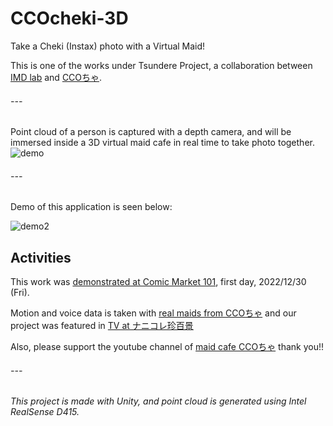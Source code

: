 # CCOcheki-3D
Take a Cheki (Instax) photo with a Virtual Maid!

This is one of the works under Tsundere Project, a collaboration between [IMD lab](https://imdl.naist.jp/) and [CCOちゃ](https://ccocha.com/).

###### ---

Point cloud of a person is captured with a depth camera, and will be immersed inside a 3D virtual maid cafe in real time to take photo together.
![demo](https://user-images.githubusercontent.com/39384021/209648285-a93aab1e-f196-46d1-94c4-e215638de3c4.png)

###### ---

Demo of this application is seen below:

![demo2](media/komike-demo.gif?raw=true "Cheki")

## Activities
This work was [demonstrated at Comic Market 101](https://twitter.com/project_okawaii/status/1607648249825091585?s=20&t=rQCf900nmUgf6KWLQ34R-A), first day, 2022/12/30 (Fri).

Motion and voice data is taken with [real maids from CCOちゃ](https://www.dropbox.com/s/p63nyog5w5vj1su/%E3%83%8A%E3%83%8B%E3%82%B3%E3%83%AC%E7%8F%8D%E7%99%BE%E6%99%AF220710_%E3%83%84%E3%83%B3%E3%83%87%E3%83%AC%E7%A0%94%E7%A9%B6%E7%B7%A8_%E3%82%BB%E3%83%84%E3%83%8A.mp4?dl=0) and our project was featured in [TV at ナニコレ珍百景](https://www.dropbox.com/s/893hmvk6jfvd9g1/%E3%83%8A%E3%83%8B%E3%82%B3%E3%83%AC%E7%8F%8D%E7%99%BE%E6%99%AF220710_%E3%83%84%E3%83%B3%E3%83%87%E3%83%AC%E7%A0%94%E7%A9%B6%E7%B7%A8.mp4?dl=0)

Also, please support the youtube channel of [maid cafe CCOちゃ](https://www.youtube.com/@cco9035) thank you!!

###### ---

###### This project is made with Unity, and point cloud is generated using Intel RealSense D415.
